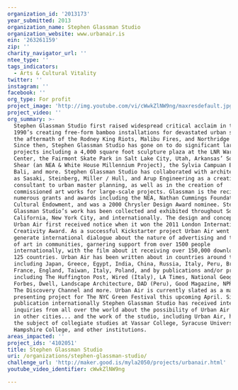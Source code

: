 ```yaml
---
organization_id: '2013173'
year_submitted: 2013
organization_name: Stephen Glassman Studio
organization_website: www.urbanair.is
ein: '263261159'
zip: ''
charity_navigator_url: ''
ntee_type: ''
tags_indicators:
  - Arts & Cultural Vitality
twitter: ''
instagram: ''
facebook: ''
org_type: For profit
project_image: 'http://img.youtube.com/vi/cWwkZlNW9ng/maxresdefault.jpg'
project_video: ''
org_summary: >-
  Stephen Glassman Studio first raised widespread critical acclaim in the early
  1990’s creating free-form bamboo installations for devastated urban sites in
  the aftermath of the Rodney King Riots, Malibu Fires, and Northridge Quake.
  Since then, Stephen Glassman Studio has gone on to do significant large-scale
  projects including a 4,000 square foot sculpture plaza at the LNR Warner
  Center, the Fairmont Skate Park in Salt Lake City, Utah, Arkansas’ Southeast
  Shear (an NEA & White House Millennium Project), the Sylvia Campuan Bridge in
  Bali, and more. Stephen Glassman Studio has collaborated with architects such
  as Sasaki, Steinberg, Miller / Hull, and Arup Engineering as a creative
  consultant to urban master planning, as well as in the creation of
  commissioned art works for large-scale projects. Glassman is the recipient of
  numerous grants and awards including the NEA, Nathan Cummings Foundation, LA
  Cultural Endowment, and was a 2000 Chrysler Design Award nominee. Stephen
  Glassman Studio’s work has been collected and exhibited throughout Southern
  California, New York City, and internationally. The design and concept for
  Urban Air first received notice when it won the 2011 London International
  Creativity Award. As a successful Kickstarter project Urban Air went on to
  generate international dialogue about the nature of advertising and the role
  of art in communities, garnering support from over 1500 people
  internationally, with the film about it receiving over 150,000 downloads in
  125 countries. Urban Air has been written about in countries around the Globe
  including Japan, Greece, Egypt, India, China, Russia, Italy, Peru, Brazil,
  France, England, Taiwan, Italy, Poland, and by publications and/or programs
  including The Huffington Post, Wired (Italy), LA Times, National Geographic,
  Forbes, Dwell, Landscape Architecture, DAD (Peru), Good Magazine, NPR, KCET,
  The Discovery Channel and more. Urban Air is currently slated as a main stage
  presenting project for The NYC Green Festival this upcoming April. Since its
  publication internationally Stephen Glassman Studio has received interest and
  inquiries from all over the world about the possibility of Urban Air projects
  in other cities... and the work of the studio, including Urban Air, has been
  the subject of collegiate studies at Vassar College, Syracuse University,
  Hampshire College, and other institutions.
areas_impacted: ''
project_ids: '4102051'
title: Stephen Glassman Studio
uri: /organizations/stephen-glassman-studio/
challenge_url: 'http://maker.good.is/myla2050/projects/urbanair.html'
youtube_video_identifier: cWwkZlNW9ng

---
```

